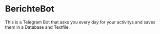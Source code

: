 # BerichteBot
This is a Telegram Bot that asks you every day for your activitys and saves them in a Database and Textfile.
